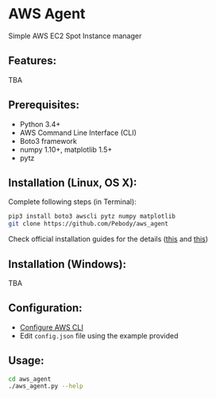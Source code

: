 # AWS Agent
Simple AWS EC2 Spot Instance manager


## Features:
TBA


## Prerequisites:
 - Python 3.4+
 - AWS Command Line Interface (CLI)
 - Boto3 framework
 - numpy 1.10+, matplotlib 1.5+
 - pytz


## Installation (Linux, OS X):
Complete following steps (in Terminal):
```bash
pip3 install boto3 awscli pytz numpy matplotlib
git clone https://github.com/Pebody/aws_agent
```
Check official installation guides for the details ([this](http://docs.aws.amazon.com/cli/latest/userguide/installing.html) and [this](http://boto3.readthedocs.org/en/latest/guide/quickstart.html))

## Installation (Windows):
TBA


## Configuration:
 - [Configure AWS CLI](http://docs.aws.amazon.com/cli/latest/userguide/cli-chap-getting-started.html)
 - Edit `config.json` file using the example provided


## Usage:
```bash
cd aws_agent
./aws_agent.py --help
```
